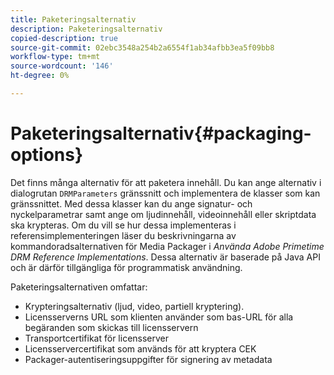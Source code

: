 ```yaml
---
title: Paketeringsalternativ
description: Paketeringsalternativ
copied-description: true
source-git-commit: 02ebc3548a254b2a6554f1ab34afbb3ea5f09bb8
workflow-type: tm+mt
source-wordcount: '146'
ht-degree: 0%

---
```


# Paketeringsalternativ{#packaging-options}

Det finns många alternativ för att paketera innehåll. Du kan ange alternativ i dialogrutan `DRMParameters` gränssnitt och implementera de klasser som kan gränssnittet. Med dessa klasser kan du ange signatur- och nyckelparametrar samt ange om ljudinnehåll, videoinnehåll eller skriptdata ska krypteras. Om du vill se hur dessa implementeras i referensimplementeringen läser du beskrivningarna av kommandoradsalternativen för Media Packager i *Använda Adobe Primetime DRM Reference Implementations*. Dessa alternativ är baserade på Java API och är därför tillgängliga för programmatisk användning.

Paketeringsalternativen omfattar:

* Krypteringsalternativ (ljud, video, partiell kryptering).
* Licensserverns URL som klienten använder som bas-URL för alla begäranden som skickas till licensservern
* Transportcertifikat för licensserver
* Licensservercertifikat som används för att kryptera CEK
* Packager-autentiseringsuppgifter för signering av metadata
